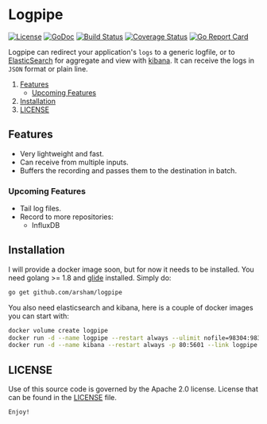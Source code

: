# Logpipe

[![License](https://img.shields.io/badge/License-Apache%202.0-blue.svg)](https://opensource.org/licenses/Apache-2.0)
[![GoDoc](https://godoc.org/github.com/arsham/logpipe?status.svg)](http://godoc.org/github.com/arsham/logpipe)
[![Build Status](https://travis-ci.org/arsham/logpipe.svg?branch=master)](https://travis-ci.org/arsham/logpipe)
[![Coverage Status](https://coveralls.io/repos/github/arsham/logpipe/badge.svg?branch=master)](https://coveralls.io/github/arsham/logpipe?branch=master)
[![Go Report Card](https://goreportcard.com/badge/github.com/arsham/logpipe)](https://goreportcard.com/report/github.com/arsham/logpipe)

Logpipe can redirect your application's `logs` to a generic logfile, or to [ElasticSearch][elasticsearch] for aggregate and view with [kibana][kibana]. It can receive the logs in `JSON` format or plain line.

1. [Features](#features)
    * [Upcoming Features](#upcoming-features)
2. [Installation](#installation)
3. [LICENSE](#license)

## Features

* Very lightweight and fast.
* Can receive from multiple inputs.
* Buffers the recording and passes them to the destination in batch.

### Upcoming Features

* Tail log files.
* Record to more repositories:
    * InfluxDB

## Installation

I will provide a docker image soon, but for now it needs to be installed. You need golang >= 1.8 and [glide][glide] installed. Simply do:

```bash
go get github.com/arsham/logpipe
```

You also need elasticsearch and kibana, here is a couple of docker images you can start with:

```bash
docker volume create logpipe
docker run -d --name logpipe --restart always --ulimit nofile=98304:98304 -v logpipe:/usr/share/elasticsearch/data -e ES_JAVA_OPTS='-Xms10G -Xmx10G' -e "xpack.security.enabled=false" -e "xpack.monitoring.enabled=true" -e "xpack.graph.enabled=true" -e "xpack.watcher.enabled=false" -p 9200:9200 -e "http.cors.enabled=true" -e 'http.cors.allow-origin=*' docker.elastic.co/elasticsearch/elasticsearch:5.6.2
docker run -d --name kibana --restart always -p 80:5601 --link logpipe:elasticsearch docker.elastic.co/kibana/kibana:5.6.2
```

## LICENSE

Use of this source code is governed by the Apache 2.0 license. License that can be found in the [LICENSE](./LICENSE) file.

`Enjoy!`


[glide]: https://github.com/Masterminds/glide
[elasticsearch]: https://github.com/elastic/elasticsearch
[kibana]: https://github.com/elastic/kibana
